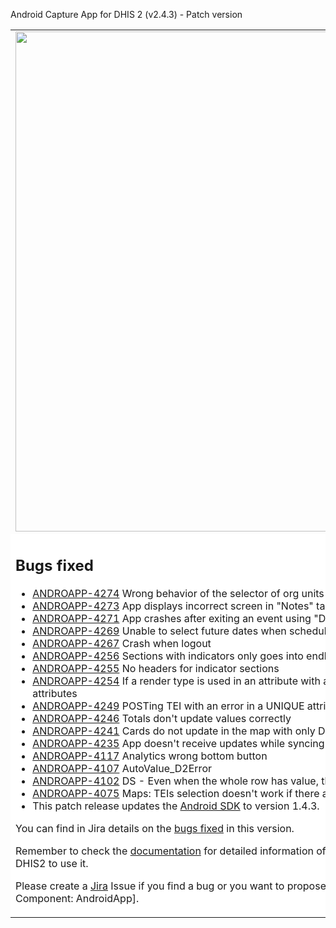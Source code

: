 Android Capture App for DHIS 2 (v2.4.3) - Patch version
<table>
<tr> 
<td> 
<img src="https://s3-eu-west-1.amazonaws.com/content.dhis2.org/dhis2-android/android-chrome-384x384.png" width="800"> 
</td> 
<td>
This is a patch version of the <strong>DHIS2 Android App</strong> It builds upon the last version including bug fixes that couldn't wait to the next version. 
It includes no functional improvements neither changes in the User Interface. It means that yours users can update without experiencing any change in the UI. 
</td>
</tr> 
<tr> 
<td colspan="2" bgcolor="white">

## Bugs fixed
* [ANDROAPP-4274](https://jira.dhis2.org/browse/ANDROAPP-4274) Wrong behavior of the selector of org units with open/close dates
* [ANDROAPP-4273](https://jira.dhis2.org/browse/ANDROAPP-4273) App displays incorrect screen in "Notes" tab
* [ANDROAPP-4271](https://jira.dhis2.org/browse/ANDROAPP-4271) App crashes after exiting an event using "Delete and go back" button
* [ANDROAPP-4269](https://jira.dhis2.org/browse/ANDROAPP-4269) Unable to select future dates when scheduling an event
* [ANDROAPP-4267](https://jira.dhis2.org/browse/ANDROAPP-4267) Crash when logout
* [ANDROAPP-4256](https://jira.dhis2.org/browse/ANDROAPP-4256) Sections with indicators only goes into endless loop
* [ANDROAPP-4255](https://jira.dhis2.org/browse/ANDROAPP-4255) No headers for indicator sections
* [ANDROAPP-4254](https://jira.dhis2.org/browse/ANDROAPP-4254) If a render type is used in an attribute with an option set, the registration form does not display any attributes
* [ANDROAPP-4249](https://jira.dhis2.org/browse/ANDROAPP-4249) POSTing TEI with an error in a UNIQUE attribute doesn't show error in the TEI card
* [ANDROAPP-4246](https://jira.dhis2.org/browse/ANDROAPP-4246) Totals don't update values correctly
* [ANDROAPP-4241](https://jira.dhis2.org/browse/ANDROAPP-4241) Cards do not update in the map with only Data Element layer
* [ANDROAPP-4235](https://jira.dhis2.org/browse/ANDROAPP-4235) App doesn't receive updates while syncing TEIs modified in another device
* [ANDROAPP-4117](https://jira.dhis2.org/browse/ANDROAPP-4117) Analytics wrong bottom button
* [ANDROAPP-4107](https://jira.dhis2.org/browse/ANDROAPP-4107) AutoValue_D2Error
* [ANDROAPP-4102](https://jira.dhis2.org/browse/ANDROAPP-4102) DS - Even when the whole row has value, the app keeps asking for values to complete the data set
* [ANDROAPP-4075](https://jira.dhis2.org/browse/ANDROAPP-4075) Maps: TEIs selection doesn't work if there are relationships in the map
* This patch release updates the [Android SDK](https://github.com/dhis2/dhis2-android-sdk) to version 1.4.3.
    
You can find in Jira details on the [bugs fixed](https://jira.dhis2.org/issues/?filter=12099) in this version. 

Remember to check the [documentation](https://www.dhis2.org/android-documentation) for detailed 
information of the features included in the App and how to configure DHIS2 to use it. 

Please create a [Jira](https://jira.dhis2.org/secure/Dashboard.jspa) Issue if you find a bug or 
you want to propose a new functionality. [Project: Android App for DHIS2 | Component: 
AndroidApp].
</td>
</tr>
</table>